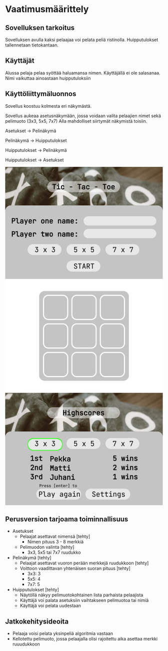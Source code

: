 # Vaatimusmäärittely

## Sovelluksen tarkoitus
Sovelluksen avulla kaksi pelaajaa voi pelata peliä ristinolla. Huipputulokset tallennetaan tietokantaan.

## Käyttäjät
Alussa pelaja pelaa syöttää haluamansa nimen. Käyttäjällä ei ole salasanaa. Nimi vaikuttaa ainoastaan huipputuloksiin

## Käyttöliittymäluonnos

Sovellus koostuu kolmesta eri näkymästä.

Sovellus aukeaa asetusnäkymään, jossa voidaan valita pelaajien nimet sekä pelimuoto (3x3, 5x5, 7x7)
Alla mahdolliset siirtymät näkymistä toisiin.

Asetukset  -> Pelinäkymä

Pelinäkymä -> Huipputulokset

Huipputulokset -> Pelinäkymä

Huipputulokset -> Asetukset

![Asetukset](/dokumentaatio/kuvat/settings.png)
![Ruudukko](/dokumentaatio/kuvat/grid_screen.png)
![Huipputulokset](/dokumentaatio/kuvat/highscores.png)

## Perusversion tarjoama toiminnallisuus
- Asetukset
  - Pelaajat asettavat nimensä [tehty]
    - Nimen pituus 3 - 8 merkkiä
  - Pelimuodon valinta [tehty]
    - 3x3, 5x5 tai 7x7 ruudukko
- Pelinäkymä [tehty]
  - Pelaajat asettavat vuoron perään merkkejä ruudukkoon [tehty]
  - Voittoon vaadittavan yhtenäisen suoran pituus [tehty]
    - 3x3: 3
    - 5x5: 4
    - 7x7: 5
- Huipputulokset [tehty]
  - Näytöllä näkyy pelimuotokohtainen lista parhaista pelaajista
  - Käyttäjä voi palata asetuksiin vaihtakseen pelimuotoa tai nimiä
  - Käyttäjä voi pelata uudestaan
  
## Jatkokehitysideoita
- Pelaaja voisi pelata yksinpeliä algoritmia vastaan
- Kellotettu pelimuoto, jossa pelaajalla olisi rajoitettu aika asettaa merkki ruuudukkoon
